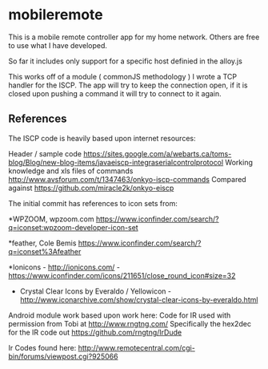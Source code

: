 mobileremote
============

This is a mobile remote controller app for my home network. Others are free to use what I have developed.

So far it includes only support for a specific host definied in the alloy.js

This works off of a module ( commonJS methodology )
I wrote a TCP handler for the ISCP. The app will try to keep the connection open, if it is closed upon pushing a command it will try to connect to it again.





## References

The ISCP code is heavily based upon internet resources:

Header / sample code
https://sites.google.com/a/webarts.ca/toms-blog/Blog/new-blog-items/javaeiscp-integraserialcontrolprotocol
Working knowledge and xls files of commands
http://www.avsforum.com/t/1347463/onkyo-iscp-commands
Compared against
https://github.com/miracle2k/onkyo-eiscp

The initial commit has references to icon sets from:

*WPZOOM, wpzoom.com https://www.iconfinder.com/search/?q=iconset:wpzoom-developer-icon-set

*feather, Cole Bemis https://www.iconfinder.com/search/?q=iconset%3Afeather

*Ionicons - http://ionicons.com/ - https://www.iconfinder.com/icons/211651/close_round_icon#size=32

* Crystal Clear Icons by Everaldo / Yellowicon - http://www.iconarchive.com/show/crystal-clear-icons-by-everaldo.html

Android module work based upon work here:
Code for IR used with permission from Tobi at http://www.rngtng.com/
Specifically the hex2dec for the IR code out
https://github.com/rngtng/IrDude

Ir Codes found here:
http://www.remotecentral.com/cgi-bin/forums/viewpost.cgi?925066


